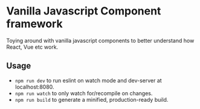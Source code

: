# Vanilla Javascript Component framework

Toying around with vanilla javascript components to better understand how React, Vue etc work.

## Usage

-   `npm run dev` to run eslint on watch mode and dev-server at localhost:8080.
-   `npm run watch` to only watch for/recompile on changes.
-   `npm run build` to generate a minified, production-ready build.
